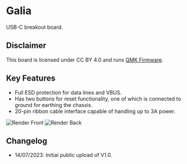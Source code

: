 # Galia
USB-C breakout board.

## Disclaimer
This board is licensed under CC BY 4.0 and runs [QMK Firmware](https://qmk.fm/).
## Key Features
* Full ESD protection for data lines and VBUS.
* Has two buttons for reset functionality, one of which is connected to ground for earthing the chassis.
* 20-pin ribbon cable interface capable of handling up to 3A power.

![Render Front](Showcase/Render-F.png)
![Render Back](Showcase/Render-B.png)

## Changelog
* 14/07/2023: Initial public upload of V1.0.